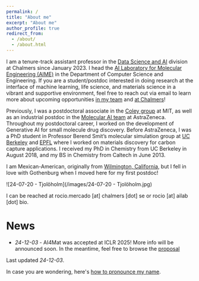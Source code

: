 ```yaml
---
permalink: /
title: "About me"
excerpt: "About me"
author_profile: true
redirect_from:
  - /about/
  - /about.html
---
```


I am a tenure-track assistant professor in the [Data Science and AI](https://www.chalmers.se/en/departments/cse/research/dsai/Pages/default.aspx) division at Chalmers since January 2023. I head the [AI Laboratory for Molecular Engineering (AIME)](https://ailab.bio/) in the Department of Computer Science and Engineering. If you are a student/postdoc interested in doing research at the interface of machine learning, life science, and materials science in a vibrant and supportive environment, feel free to reach out via email to learn more about upcoming opportunities [in my team](https://ailab.bio/join-us) and [at Chalmers](https://www.chalmers.se/en/about-chalmers/Working-at-Chalmers/Vacancies/Pages/default.aspx)!

Previously, I was a postdoctoral associate in the [Coley group](https://coley.mit.edu/) at MIT, as well as an industrial postdoc in the [Molecular AI team](https://github.com/MolecularAI) at AstraZeneca. Throughout my postdoctoral career, I worked on the development of Generative AI for small molecule drug discovery. Before AstraZeneca, I was a PhD student in Professor Berend Smit’s molecular simulation group at [UC Berkeley](http://www.cchem.berkeley.edu/molsim/) and [EPFL](https://www.epfl.ch/labs/lsmo/) where I worked on materials discovery for carbon capture applications. I received my PhD in Chemistry from UC Berkeley in August 2018, and my BS in Chemistry from Caltech in June 2013.

I am Mexican-American, originally from [Wilmington, California](https://en.wikipedia.org/wiki/Wilmington,_Los_Angeles), but I fell in love with Gothenburg when I moved here for my first postdoc!

![24-07-20 - Tjolöholm](/images/24-07-20 - Tjolöholm.jpg)

I can be reached at rocio.mercado [at] chalmers [dot] se or rocio [at] ailab [dot] bio.

# News
* *24-12-03* - AI4Mat was accepted at ICLR 2025! More info will be announced soon. In the meantime, feel free to browse the [proposal](https://openreview.net/forum?id=DV0ar1j6Zw)

Last updated *24-12-03*.

In case you are wondering, here's [how to pronounce my name](https://youtu.be/s7A2uDrmjgY).
